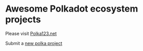 # Awesome Polkadot ecosystem projects

Please visit [Polka123.net](https://polka123.net)

Submit a [new polka project](https://github.com/bobjiang/awesome-polkadot/issues/new)

